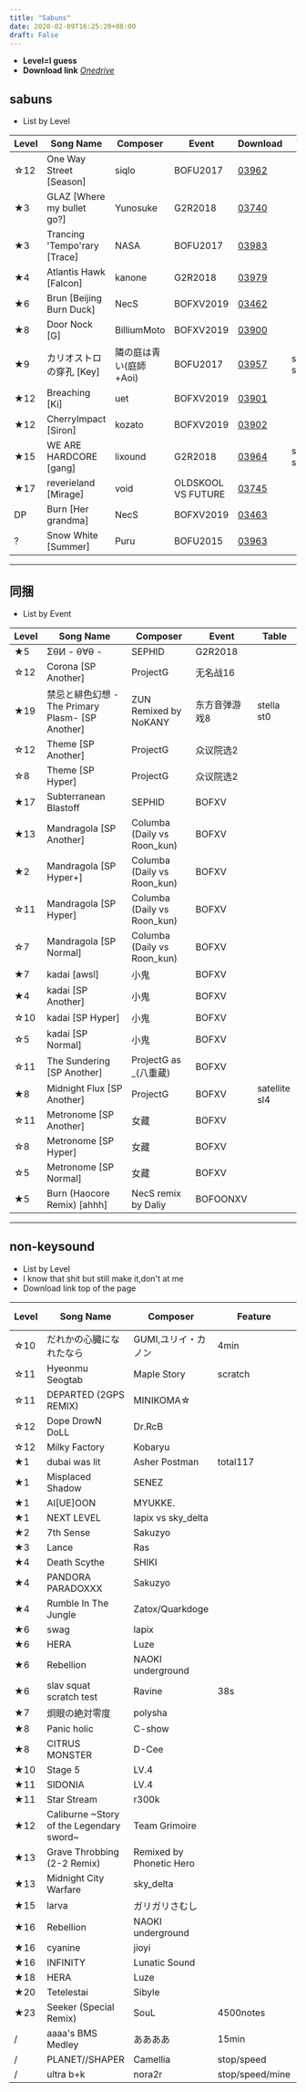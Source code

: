 ```yaml
---
title: "Sabuns"
date: 2020-02-09T16:25:20+08:00
draft: False
---
```


- **Level=I guess**
- __Download link__
[*Onedrive*](https://cosmiccat-my.sharepoint.com/:f:/g/personal/hakula_cosmiccat_net/Ekk2jS3iwv1Ct3jaIwj0-_QBBJAL4NO0OWfTGU_R1ZU5RA?e=fy5FRk)
## sabuns
- List by Level

Level | Song Name | Composer | Event | Download | Table
--- | --- | --- | --- | --- | ---
☆12 | One Way Street [Season] | siqlo | BOFU2017 | [03962](http://gnqg.rosx.net/upload/upload.cgi?get=03962) 
★3 | GLAZ [Where my bullet go?] | Yunosuke | G2R2018 | [03740](http://gnqg.rosx.net/upload/upload.cgi?get=03470)
★3 | Trancing 'Tempo'rary [Trace] | NASA | BOFU2017 | [03983](http://gnqg.rosx.net/upload/upload.cgi?get=03983)
★4 | Atlantis Hawk [Falcon] | kanone | G2R2018 | [03979](http://gnqg.rosx.net/upload/upload.cgi?get=03979)
★6 | Brun [Beijing Burn Duck] | NecS | BOFXV2019 | [03462](http://gnqg.rosx.net/upload/upload.cgi?get=03462)
★8 | Door Nock [G] | BilliumMoto | BOFXV2019 | [03900](http://gnqg.rosx.net/upload/upload.cgi?get=03900)
★9 | カリオストロの穿孔 [Key] | 隣の庭は青い(庭師+Aoi) | BOFU2017 | [03957](http://gnqg.rosx.net/upload/upload.cgi?get=03957) | satellite sl5
★12 | Breaching [Ki] | uet | BOFXV2019 | [03901](http://gnqg.rosx.net/upload/upload.cgi?get=03901)
★12 | CherryImpact [Siron] | kozato | BOFXV2019 | [03902](http://gnqg.rosx.net/upload/upload.cgi?get=03902)
★15 | WE ARE HARDCORE [gang] | lixound | G2R2018 | [03964](http://gnqg.rosx.net/upload/upload.cgi?get=03964) | satellite sl9
★17 | reverieland [Mirage] | void | OLDSKOOL VS FUTURE | [03745](http://gnqg.rosx.net/upload/upload.cgi?get=03745)
DP | Burn [Her grandma] | NecS | BOFXV2019 | [03463](http://gnqg.rosx.net/upload/upload.cgi?get=03463)
? | Snow White [Summer] | Puru | BOFU2015 | [03963](http://gnqg.rosx.net/upload/upload.cgi?get=03963)

---  
## 同捆
- List by Event

Level | Song Name | Composer | Event | Table
--- | --- | --- | --- | ---
★5 | ΣθИ - θ∀θ - | SEPHID | G2R2018
☆12 | Corona [SP Another] | ProjectG | 无名战16
★19 | 禁忌と緋色幻想 -The Primary Plasm- [SP Another] | ZUN Remixed by NoKANY | 东方音弹游戏8 | stella st0
☆12 | Theme [SP Another] | ProjectG | 众议院选2
☆8 | Theme [SP Hyper] | ProjectG | 众议院选2
★17 | Subterranean Blastoff | SEPHID | BOFXV
★13 | Mandragola [SP Another] | Columba (Daily vs Roon_kun) | BOFXV
★2 | Mandragola [SP Hyper+] | Columba (Daily vs Roon_kun) | BOFXV
☆11 | Mandragola [SP Hyper] | Columba (Daily vs Roon_kun) | BOFXV
☆7 | Mandragola [SP Normal] | Columba (Daily vs Roon_kun) | BOFXV
★7 | kadai [awsl] | 小鬼 | BOFXV
★4 | kadai [SP Another] | 小鬼 | BOFXV
☆10 | kadai [SP Hyper] | 小鬼 | BOFXV
☆5 | kadai [SP Normal] | 小鬼 | BOFXV
☆11 | The Sundering [SP Another] | ProjectG as _(八重蔵)  | BOFXV
★8 | Midnight Flux [SP Another] | ProjectG | BOFXV | satellite sl4
☆11 | Metronome [SP Another] | 女藏 | BOFXV
☆8 | Metronome [SP Hyper] | 女藏 | BOFXV
☆5 | Metronome [SP Normal] | 女藏 | BOFXV
★5 | Burn (Haocore Remix) [ahhh] | NecS remix by Daliy | BOFOONXV

---
## non-keysound
- List by Level
- I know that shit but still make it,don't at me
- Download link top of the page

Level | Song Name | Composer | Feature | From (Game)
--- | --- | --- | --- | ---
☆10 | だれかの心臓になれたなら | GUMI,ユリイ・カノン | 4min | 
☆11 | Hyeonmu Seogtab | Maple Story | scratch | Maple Story
☆11 | DEPARTED (2GPS REMIX) | MINIKOMA☆ |  | Tone sphere
☆12 | Dope DrowN DoLL | Dr.RcB |  | O2JAMU
☆12 | Milky Factory | Kobaryu |  | 
★1 | dubai was lit | Asher Postman | total117 | 
★1 | Misplaced Shadow | SENEZ |  | O2JAMU
★1 | AI[UE]OON | MYUKKE. |  | Arcaea
★1 | NEXT LEVEL | lapix vs sky_delta |  | 
★2 | 7th Sense | Sakuzyo |  | maimai
★3 | Lance | Ras |  | maimai
★4 | Death Scythe | SHIKI |  | maimai
★4 | PANDORA PARADOXXX | Sakuzyo |  | maimai
★4 | Rumble In The Jungle | Zatox/Quarkdoge |  | Flex Air 3
★6 | swag | lapix |  | 
★6 | HERA | Luze |  | maimai
★6 | Rebellion | NAOKI underground |  | Cross X Beat
★6 | slav squat scratch test | Ravine | 38s | 
★7 | 炯眼の絶対零度 | polysha |  | DYNAMIX
★8 | Panic holic | C-show |  | Sound Voltex
★8 | CITRUS MONSTER | D-Cee |  | maimai
★10 | Stage 5 | LV.4 |  | 
★11 | SIDONIA | LV.4 |  | 
★11 | Star Stream | r300k |  | O2JAMU
★12 | Caliburne ~Story of the Legendary sword~ | Team Grimoire |  | maimai
★13 | Grave Throbbing (2-2 Remix) | Remixed by Phonetic Hero |  | Crypt of the NecroDancer
★13 | Midnight City Warfare | sky_delta |  | JUBEAT
★15 | larva | ガリガリさむし |  | maimai
★16 | Rebellion | NAOKI underground |  | Cross X Beat
★16 | cyanine | jioyi |  | lanota
★16 | INFINITY | Lunatic Sound |  | EZ2AC
★18 | HERA | Luze |  | maimai
★20 | Tetelestai | Sibyle |  | 
★23 | Seeker (Special Remix) | SouL | 4500notes | 
/ | aaaa's BMS Medley | ああああ | 15min | 
/ | PLANET//SHAPER | Camellia | stop/speed | 
/ | ultra b+k | nora2r | stop/speed/mine | 